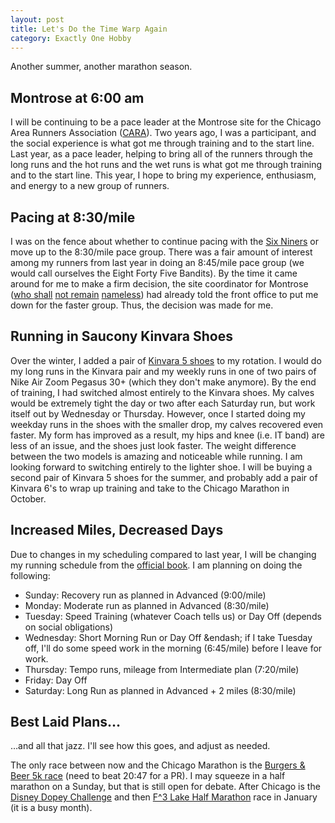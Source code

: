```yaml
---
layout: post
title: Let's Do the Time Warp Again
category: Exactly One Hobby
---
```


Another summer, another marathon season.

## Montrose at 6:00 am

I will be continuing to be a pace leader at the Montrose site for the Chicago Area Runners Association ([CARA](http://www.cararuns.org/)).
Two years ago, I was a participant, and the social experience is what got me through training and to the start line. Last year, as a pace leader,
helping to bring all of the runners through the long runs and the hot runs and the wet runs is what got me through training and to the start line.
This year, I hope to bring my experience, enthusiasm, and energy to a new group of runners.

## Pacing at 8:30/mile

I was on the fence about whether to continue pacing with the [Six Niners](https://www.facebook.com/groups/cara69/) or move up to the 8:30/mile pace group.
There was a fair amount of interest among my runners from last year in doing an 8:45/mile pace group (we would call ourselves the Eight Forty Five Bandits).
By the time it came around for me to make a firm decision, the site coordinator for Montrose ([who shall](http://www.athlinks.com/Athletes/173452181)
[not remain](https://www.facebook.com/kim.maves) [nameless](https://twitter.com/kimmaves)) had already told the front office to put me down for
the faster group. Thus, the decision was made for me.

## Running in Saucony Kinvara Shoes

Over the winter, I added a pair of [Kinvara 5 shoes](http://www.saucony.com/en/kinvara-5/12219M.html?dwvar_12219M_color=S20238-1) to my rotation. I
would do my long runs in the Kinvara pair and my weekly runs in one of two pairs of Nike Air Zoom Pegasus 30+ (which they don't make anymore).
By the end of training, I had switched almost entirely to the Kinvara shoes. My calves would be extremely tight the day or two after each Saturday
run, but work itself out by Wednesday or Thursday. However, once I started doing my weekday runs in the shoes with the smaller drop, my calves
recovered even faster. My form has improved as a result, my hips and knee (i.e. IT band) are less of an issue, and the shoes just look faster.
The weight difference between the two models is amazing and noticeable while running. I am looking forward to switching entirely to the lighter shoe.
I will be buying a second pair of Kinvara 5 shoes for the summer, and probably add a pair of Kinvara 6's to wrap up training and take to the
Chicago Marathon in October.

## Increased Miles, Decreased Days

Due to changes in my scheduling compared to last year, I will be changing my running schedule from the [official book](http://files.ctctcdn.com/cf1b22b5001/cd6f0faa-23b4-4e57-b4cb-b36accdf6773.pdf).
I am planning on doing the following:

- Sunday: Recovery run as planned in Advanced (9:00/mile)
- Monday: Moderate run as planned in Advanced (8:30/mile)
- Tuesday: Speed Training (whatever Coach tells us) or Day Off (depends on social obligations)
- Wednesday: Short Morning Run or Day Off &endash; if I take Tuesday off, I'll do some speed work in the morning (6:45/mile) before I leave for work.
- Thursday: Tempo runs, mileage from Intermediate plan (7:20/mile)
- Friday: Day Off
- Saturday: Long Run as planned in Advanced + 2 miles (8:30/mile)

## Best Laid Plans&hellip;

&hellip;and all that jazz. I'll see how this goes, and adjust as needed.

The only race between now and the Chicago Marathon is the [Burgers & Beer 5k race](http://www.runningguru.com/EventInformation.asp?eID=13394)
(need to beat 20:47 for a PR). I may squeeze in a half marathon on a Sunday, but that is still open for debate.  After Chicago is the
[Disney Dopey Challenge](http://www.rundisney.com/disneyworld-marathon/#dopey-challenge) and then
[F^3 Lake Half Marathon](https://results.chronotrack.com/event/results/event/event-19034) race in January (it is a busy month).